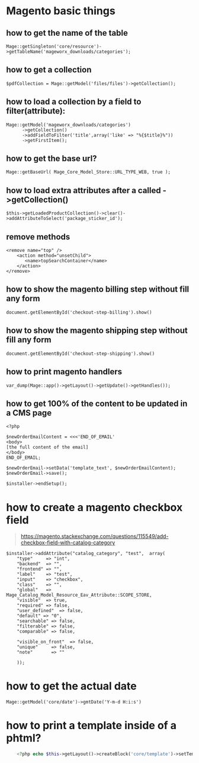 # Magento basic things

## how to get the name of the table
```
Mage::getSingleton('core/resource')->getTableName('mageworx_downloads/categories');
```

## how to get a collection 
```
$pdfCollection = Mage::getModel('files/files')->getCollection();
```

## how to load a collection by a field to filter(attribute):
``` 
Mage::getModel('mageworx_downloads/categories')
      ->getCollection()
      ->addFieldToFilter('title',array('like' => "%{$title}%"))
      ->getFirstItem();
```


## how to get the base url?
```
Mage::getBaseUrl( Mage_Core_Model_Store::URL_TYPE_WEB, true );
```

## how to load extra attributes after a called ->getCollection()
```
$this->getLoadedProductCollection()->clear()->addAttributeToSelect('package_sticker_id');
```

## remove methods
```
<remove name="top" />
    <action method="unsetChild">
       <name>topSearchContainer</name>
    </action>
</remove>
```

## how to show the magento billing step without fill any form
```
document.getElementById('checkout-step-billing').show()
```

## how to show the magento shipping step without fill any form
```
document.getElementById('checkout-step-shipping').show()
```

## how to print magento handlers
```
var_dump(Mage::app()->getLayout()->getUpdate()->getHandles());
```

## how to get 100% of the content to be updated in a CMS page
```
<?php

$newOrderEmailContent = <<<'END_OF_EMAIL'
<body>
[the full content of the email]
</body>
END_OF_EMAIL;

$newOrderEmail->setData('template_text', $newOrderEmailContent);
$newOrderEmail->save();

$installer->endSetup();
```

# how to create a magento checkbox field
> https://magento.stackexchange.com/questions/115549/add-checkbox-field-with-catalog-category
```
$installer->addAttribute("catalog_category", "test",  array(
    "type"     => "int",
    "backend"  => "",
    "frontend" => "",
    "label"    => "test",
    "input"    => "checkbox",
    "class"    => "",
    "global"   => Mage_Catalog_Model_Resource_Eav_Attribute::SCOPE_STORE,
    "visible"  => true,
    "required" => false,
    "user_defined"  => false,
    "default" => "0",
    "searchable" => false,
    "filterable" => false,
    "comparable" => false,

    "visible_on_front"  => false,
    "unique"     => false,
    "note"       => ""

    ));
```

# how to get the actual date
```
Mage::getModel('core/date')->gmtDate('Y-m-d H:i:s')
```


# how to print a template inside of a phtml?
```php
    <?php echo $this->getLayout()->createBlock('core/template')->setTemplate('recaptcha/block.phtml')->toHtml(); ?>
```


